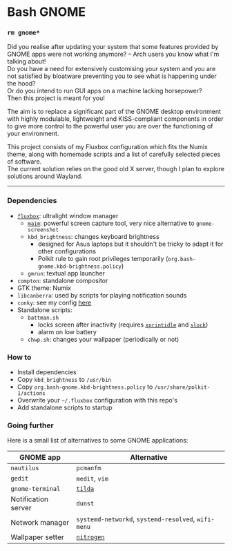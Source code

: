 # Bash GNOME

### `rm gnome*` 
Did you realise after updating your system that some features provided by GNOME apps were not working anymore? – Arch users you know what I'm talking about!  
Do you have a need for extensively customising your system and you are not satisfied by bloatware preventing you to see what is happening under the hood?  
Or do you intend to run GUI apps on a machine lacking horsepower?  
Then this project is meant for you!

The aim is to replace a significant part of the GNOME desktop environment with highly modulable, lightweight and KISS-compliant components in order to give more control to the powerful user you are over the functioning of your environment.

This project consists of my Fluxbox configuration which fits the Numix theme, along with homemade scripts and a list of carefully selected pieces of software.  
The current solution relies on the good old X server, though I plan to explore solutions around Wayland.

---

### Dependencies
+ [`fluxbox`](https://github.com/fluxbox/fluxbox): ultralight window manager
  + [`maim`](https://github.com/naelstrof/maim): powerful screen capture tool, very nice alternative to `gnome-screenshot`
  + `kbd_brightness`: changes keyboard brightness
    + designed for Asus laptops but it shouldn't be tricky to adapt it for other configurations
	+ Polkit rule to gain root privileges temporarily (`org.bash-gnome.kbd-brightness.policy`)
  + `gmrun`: textual app launcher
+ `compton`: standalone compositor
+ GTK theme: Numix
+ `libcanberra`: used by scripts for playing notification sounds
+ `conky`: see my config [here](https://github.com/Tumlinh/conky-config)
+ Standalone scripts:
  + `battman.sh`
    + locks screen after inactivity (requires [`xprintidle`](https://github.com/g0hl1n/xprintidle) and [`slock`](https://github.com/chjj/slock))
    + alarm on low battery
  + `chwp.sh`: changes your wallpaper (periodically or not)

### How to
+ Install dependencies
+ Copy `kbd_brightness` to `/usr/bin`
+ Copy `org.bash-gnome.kbd-brightness.policy` to `/usr/share/polkit-1/actions`
+ Overwrite your `~/.fluxbox` configuration with this repo's
+ Add standalone scripts to startup

### Going further
Here is a small list of alternatives to some GNOME applications:  

GNOME app           | Alternative
--------------------|------------
`nautilus`          | `pcmanfm`
`gedit`             | `medit`, `vim`
`gnome-terminal`    | [`tilda`](https://github.com/lanoxx/tilda)
Notification server | `dunst`
Network manager     | `systemd-networkd`, `systemd-resolved`, `wifi-menu`
Wallpaper setter    | [`nitrogen`](https://github.com/l3ib/nitrogen)